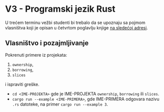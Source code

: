 # V3 - Programski jezik Rust

U trećem terminu vežbi studenti bi trebalo da se upoznaju sa pojmom vlasništva koji je opisan u četvrtom poglavlju knjige [na sledećoj adresi](https://doc.rust-lang.org/book/ch04-00-understanding-ownership.html).

## Vlasništvo i pozajmljivanje

Pokrenuti primere iz projekata:

1. `ownership`,
2. `borrowing`,
3. `slices`

i ispraviti greške.

- `cd <IME-PROJEKTA>` gde je IME-PROJEKTA `ownership`, `borrowing` ili `slices`.
- `cargo run --example <IME-PRIMERA>`, gde IME-PRIMERA odgovara nazivu `.rs` datoteke, na primer `cargo run --example 3`.